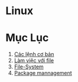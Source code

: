 # Linux
 
# Mục Lục
1. [Các lệnh cơ bản](./Contents/Basic_Commands.md)
2. [Làm việc với file](./Contents/Working_With_Files.md)
3. [File-System](./Contents/FileSystem.md)
4. [Package mannagement ](./Contents/Package_Management.md)